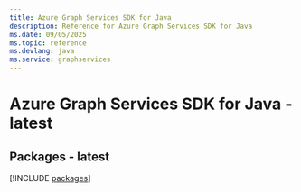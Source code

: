```yaml
---
title: Azure Graph Services SDK for Java
description: Reference for Azure Graph Services SDK for Java
ms.date: 09/05/2025
ms.topic: reference
ms.devlang: java
ms.service: graphservices
---
```

# Azure Graph Services SDK for Java - latest
## Packages - latest
[!INCLUDE [packages](graph-services-index.md)]